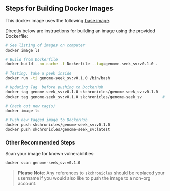## Steps for Building Docker Images

This docker image uses the following [base image](https://github.com/OpenOmics/genome-seek/blob/main/docker/genome-seek/Dockerfile).

Directly below are instructions for building an image using the provided Dockerfile:

```bash
# See listing of images on computer
docker image ls

# Build from Dockerfile
docker build --no-cache -f Dockerfile --tag=genome-seek_sv:v0.1.0 .

# Testing, take a peek inside
docker run -ti genome-seek_sv:v0.1.0 /bin/bash

# Updating Tag  before pushing to DockerHub
docker tag genome-seek_sv:v0.1.0 skchronicles/genome-seek_sv:v0.1.0
docker tag genome-seek_sv:v0.1.0 skchronicles/genome-seek_sv         # latest

# Check out new tag(s)
docker image ls

# Push new tagged image to DockerHub
docker push skchronicles/genome-seek_sv:v0.1.0
docker push skchronicles/genome-seek_sv:latest
```

### Other Recommended Steps

Scan your image for known vulnerabilities:

```bash
docker scan genome-seek_sv:v0.1.0
```

> **Please Note**: Any references to `skchronicles` should be replaced your username if you would also like to push the image to a non-org account.
